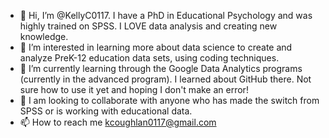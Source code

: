 - 👋 Hi, I’m @KellyC0117.  I have a PhD in Educational Psychology and was highly trained on SPSS. I LOVE data analysis and creating new knowledge.
- 👀 I’m interested in learning more about data science to create and analyze PreK-12 education data sets, using coding techniques.
- 🌱 I’m currently learning through the Google Data Analytics programs (currently in the advanced program).  I learned about GitHub there.  Not sure how to use it yet and hoping I don't make an error!
- 💞️ I am looking to collaborate with anyone who has made the switch from SPSS or is working with educational data.
- 📫 How to reach me kcoughlan0117@gmail.com  

<!---
KellyC0117/KellyC0117 is a ✨ special ✨ repository because its `README.md` (this file) appears on your GitHub profile.
You can click the Preview link to take a look at your changes.
--->
